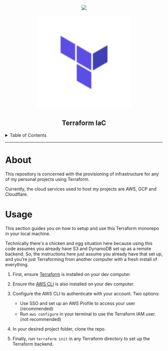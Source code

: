<div align='center'>
<p>
  <a href="https://github.com/PScoriae/terraform-infra/blob/main/LICENSE.md">
        <img src="https://img.shields.io/badge/license-WTFPL-brightgreen?style=for-the-badge">
  </a>
</p>
<p>
  <img src="./docs/terraform.svg" width=300>
</p>

## Terraform IaC

</div>
<details>
  <summary>Table of Contents</summary>
  <ol>
    <li>
      <a href="#about">About</a>
    </li>
    <li><a href="#Usage">Usage</a></li>
  </ol>
</details>
<hr/>

# About

This repository is concerned with the provisioning of infrastructure for any of my personal projects using Terraform.

Currently, the cloud services used to host my projects are AWS, GCP and Cloudflare.

# Usage

This section guides you on how to setup and use this Terraform monorepo in your local machine.

Technically there's a chicken and egg situation here because using this code assumes you already have S3 and DynamoDB set up as a remote backend.
So, the instructions here just assume you already have that set up, and you're just Terraforming from another computer with a fresh install of everything.

1. First, ensure [Terraform](https://terraform.com) is installed on your dev computer.
2. Ensure the [AWS CLI](https://aws.amazon.com/cli/) is also installed on your dev computer.
3. Configure the AWS CLI to authenticate with your account. Two options:

   - Use SSO and set up an AWS Profile to access your user (recommended)
   - Run `aws configure` in your terminal to use the Terraform IAM user. (not recommended)

4. In your desired project folder, clone the repo.
5. Finally, run `terraform init` in any Terraform directory to set up the Terraform backend.
